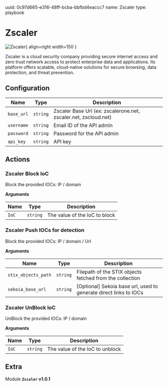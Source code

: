 uuid: 0c97d665-e316-48ff-bcba-bbfbd4eaccc7
name: Zscaler
type: playbook

# Zscaler

![Zscaler](/assets/playbooks/library/zscaler.png){ align=right width=150 }

Zscaler is a cloud security company providing secure internet access and zero trust network access to protect enterprise data and applications. Its platform offers scalable, cloud-native solutions for secure browsing, data protection, and threat prevention.

## Configuration

| Name      |  Type   |  Description  |
| --------- | ------- | --------------------------- |
| `base_url` | `string` | Zscaler Base Url (ex: zscalerone.net, zscaler.net, zscloud.net) |
| `username` | `string` | Email ID of the API admin |
| `password` | `string` | Password for the API admin |
| `api_key` | `string` | API key |

## Actions

### Zscaler Block IoC

Block the provided IOCs: IP / domain

**Arguments**

| Name      |  Type   |  Description  |
| --------- | ------- | --------------------------- |
| `IoC` | `string` | The value of the IoC to block |

### Zscaler Push IOCs for detection

Block the provided IOCs: IP / domain / Url

**Arguments**

| Name      |  Type   |  Description  |
| --------- | ------- | --------------------------- |
| `stix_objects_path` | `string` | Filepath of the STIX objects fetched from the collection |
| `sekoia_base_url` | `string` | [Optional] Sekoia base url, used to generate direct links to IOCs |

### Zscaler UnBlock IoC

UnBlock the provided IOCs: IP / domain

**Arguments**

| Name      |  Type   |  Description  |
| --------- | ------- | --------------------------- |
| `IoC` | `string` | The value of the IoC to unblock |


## Extra

Module **`Zscaler` v1.0.1**